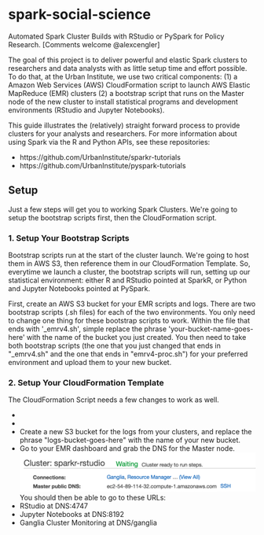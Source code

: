 # spark-social-science
Automated Spark Cluster Builds with RStudio or PySpark for Policy Research.
[Comments welcome @alexcengler]

The goal of this project is to deliver powerful and elastic Spark clusters to researchers and data analysts with as little setup time and effort possible. To do that, at the Urban Institute, we use two critical components: (1) a Amazon Web Services (AWS) CloudFormation script to launch AWS Elastic MapReduce (EMR) clusters (2) a bootstrap script that runs on the Master node of the new cluster to install statistical programs and development environments (RStudio and Jupyter Notebooks). 

This guide illustrates the (relatively) straight forward process to provide clusters for your analysts and researchers. For more information about using Spark via the R and Python APIs, see these repositories:

<ul>
	<li>https://github.com/UrbanInstitute/sparkr-tutorials</li>
	<li>https://github.com/UrbanInstitute/pyspark-tutorials</li>
</ul>

## Setup 

Just a few steps will get you to working Spark Clusters. We're going to setup the bootstrap scripts first, then the CloudFormation script. 

### 1. Setup Your Bootstrap Scripts

Bootstrap scripts run at the start of the cluster launch. We're going to host them in AWS S3, then reference them in our CloudFormation Template. So, everytime we launch a cluster, the bootstrap scripts will run, setting up our statistical environment: either R and RStudio pointed at SparkR, or Python and Jupyter Notebooks pointed at PySpark.

First, create an AWS S3 bucket for your EMR scripts and logs. There are two bootstrap scripts (.sh files) for each of the two environments. You only need to change one thing for these bootstrap scripts to work. Within the file that ends with '_emrv4.sh', simple replace the phrase 'your-bucket-name-goes-here' with the name of the bucket you just created. You then need to take both bootstrap scripts (the one that you just changed that ends in "_emrv4.sh" and the one that ends in "emrv4-proc.sh") for your preferred environment and upload them to your new bucket.

### 2. Setup Your CloudFormation Template

The CloudFormation Script needs a few changes to work as well.


<ul>
	<li></li>
	<li></li>
	<li>Create a new S3 bucket for the logs from your clusters, and replace the phrase "logs-bucket-goes-here" with the name of your new bucket.</li>
	<li>Go to your EMR dashboard and grab the DNS for the Master node.<img src="./cluster-dns.png">You should then be able to go to these URLs: 
		<li>RStudio at DNS:4747</li>
		<li>Jupyter Notebooks at DNS:8192</li>
		<li>Ganglia Cluster Monitoring at DNS/ganglia </li>
	</li>

</ul>





